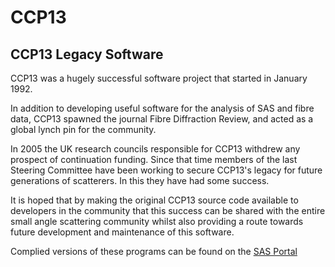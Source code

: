 # CCP13

## CCP13 Legacy Software

CCP13 was a hugely successful software project that started in January 1992.

In addition to developing useful software for the analysis of SAS and fibre data, CCP13 spawned the journal Fibre Diffraction Review, and acted as a global lynch pin for the community.

In 2005 the UK research councils responsible for CCP13 withdrew any prospect of continuation funding. Since that time members of the last Steering Committee have been working to secure CCP13's legacy for future generations of scatterers. In this they have had some success.

It is hoped that by making the original CCP13 source code available to developers in the community that this success can be shared with the entire small angle scattering community whilst also providing a route towards future development and maintenance of this software.

Complied versions of these programs can be found on the [SAS Portal](http://smallangle.org/content/Software)
